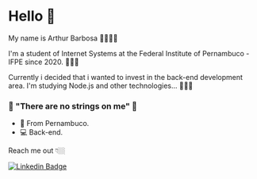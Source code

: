 # Hello 👋

My name is Arthur Barbosa 👨🏻🇧🇷

I'm a student of Internet Systems at the Federal Institute of Pernambuco - IFPE since 2020. 👨🏻‍🎓

Currently i decided that i wanted to invest in the back-end development area. I'm studying Node.js and other technologies... 👨🏻‍💻

### 🤖 "There are no strings on me" 🧠

- 📍 From Pernambuco.
- 💻 Back-end. 

Reach me out 👇🏼

 [![Linkedin Badge](https://img.shields.io/badge/-LinkedIn-blue?style=flat-square&logo=Linkedin&logoColor=white&link=https://www.linkedin.com/in/isadora-rodrigues-stangarlin-48402b141/)](https://www.linkedin.com/in/arthur-barbosa-164203174/) 
